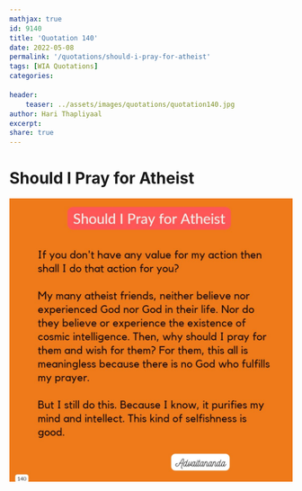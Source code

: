 ```yaml
---
mathjax: true
id: 9140
title: 'Quotation 140'
date: 2022-05-08
permalink: '/quotations/should-i-pray-for-atheist'
tags: [WIA Quotations] 
categories: 

header:
    teaser: ../assets/images/quotations/quotation140.jpg
author: Hari Thapliyaal 
excerpt:
share: true 
---
```


# Should I Pray for Atheist

![Should I Pray for Atheist](../assets/images/quotations/quotation140.jpg)

